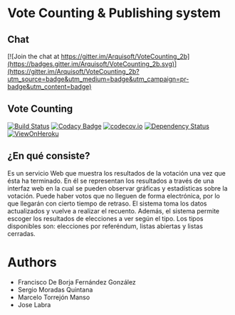 # Vote Counting & Publishing system
Chat
----
[![Join the chat at https://gitter.im/Arquisoft/VoteCounting_2b](https://badges.gitter.im/Arquisoft/VoteCounting_2b.svg)](https://gitter.im/Arquisoft/VoteCounting_2b?utm_source=badge&utm_medium=badge&utm_campaign=pr-badge&utm_content=badge)

Vote Counting
-------------
[![Build Status](https://travis-ci.org/Arquisoft/VoteCounting_2b.svg?branch=master)](https://travis-ci.org/Arquisoft/VoteCounting_2b)
[![Codacy Badge](https://api.codacy.com/project/badge/grade/9ccbfc27845d4fe8bd0ba6c866a82730)](https://www.codacy.com/app/jelabra/VoteCounting_2b)
[![codecov.io](https://codecov.io/github/Arquisoft/VoteCounting_2b/coverage.svg?branch=master)](https://codecov.io/github/Arquisoft/VoteCounting_2b?branch=master)
[![Dependency Status](https://www.versioneye.com/user/projects/5715f3bffcd19a0039f175bd/badge.svg?style=flat)](https://www.versioneye.com/user/projects/5715f3bffcd19a0039f175bd)
[![ViewOnHeroku](https://img.shields.io/badge/View%20on-Heroku-ff69b4.svg)](http://vote-counting-2b.herokuapp.com)

¿En qué consiste?
-----------------
Es un servicio Web que muestra los resultados de la votación una vez que ésta ha terminado. 
En él se representan los resultados a través de una interfaz web en la cual se pueden observar 
gráficas y estadísticas sobre la votación. 
Puede haber votos que no lleguen de forma electrónica, por lo que llegarán con cierto tiempo
de retraso. El sistema toma los datos actualizados y vuelve a realizar el recuento. 
Además, el sistema permite escoger los resultados de elecciones a ver según el tipo. Los 
tipos disponibles son: elecciones por referéndum, listas abiertas y listas cerradas. 

# Authors

* Francisco De Borja Fernández González
* Sergio Moradas Quintana 
* Marcelo Torrejón Manso
* Jose Labra




